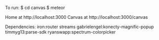 To run:
  $ cd canvas
  $ meteor

Home at http://localhost:3000
Canvas at http://localhost:3000/canvas

Dependencies:
  iron:router 
  streams
  gabrielengel:konecty-magnific-popup
  timmyg13:parse-sdk
  ryanswapp:spectrum-colorpicker
